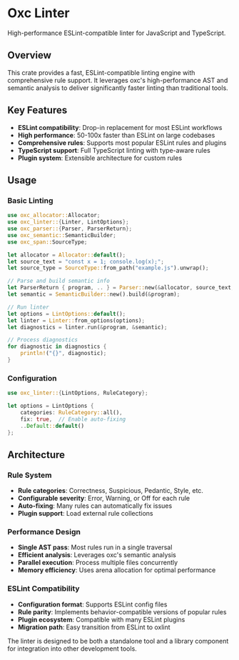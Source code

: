 # Oxc Linter

High-performance ESLint-compatible linter for JavaScript and TypeScript.

## Overview

This crate provides a fast, ESLint-compatible linting engine with comprehensive rule support. It leverages oxc's high-performance AST and semantic analysis to deliver significantly faster linting than traditional tools.

## Key Features

- **ESLint compatibility**: Drop-in replacement for most ESLint workflows
- **High performance**: 50-100x faster than ESLint on large codebases
- **Comprehensive rules**: Supports most popular ESLint rules and plugins
- **TypeScript support**: Full TypeScript linting with type-aware rules
- **Plugin system**: Extensible architecture for custom rules

## Usage

### Basic Linting

```rust
use oxc_allocator::Allocator;
use oxc_linter::{Linter, LintOptions};
use oxc_parser::{Parser, ParserReturn};
use oxc_semantic::SemanticBuilder;
use oxc_span::SourceType;

let allocator = Allocator::default();
let source_text = "const x = 1; console.log(x);";
let source_type = SourceType::from_path("example.js").unwrap();

// Parse and build semantic info
let ParserReturn { program, .. } = Parser::new(&allocator, source_text, source_type).parse();
let semantic = SemanticBuilder::new().build(&program);

// Run linter
let options = LintOptions::default();
let linter = Linter::from_options(options);
let diagnostics = linter.run(&program, &semantic);

// Process diagnostics
for diagnostic in diagnostics {
    println!("{}", diagnostic);
}
```

### Configuration

```rust
use oxc_linter::{LintOptions, RuleCategory};

let options = LintOptions {
    categories: RuleCategory::all(),
    fix: true,  // Enable auto-fixing
    ..Default::default()
};
```

## Architecture

### Rule System

- **Rule categories**: Correctness, Suspicious, Pedantic, Style, etc.
- **Configurable severity**: Error, Warning, or Off for each rule
- **Auto-fixing**: Many rules can automatically fix issues
- **Plugin support**: Load external rule collections

### Performance Design

- **Single AST pass**: Most rules run in a single traversal
- **Efficient analysis**: Leverages oxc's semantic analysis
- **Parallel execution**: Process multiple files concurrently
- **Memory efficiency**: Uses arena allocation for optimal performance

### ESLint Compatibility

- **Configuration format**: Supports ESLint config files
- **Rule parity**: Implements behavior-compatible versions of popular rules
- **Plugin ecosystem**: Compatible with many ESLint plugins
- **Migration path**: Easy transition from ESLint to oxlint

The linter is designed to be both a standalone tool and a library component for integration into other development tools.
